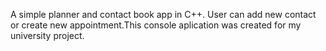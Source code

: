 A simple planner and contact book app in C++. User can add new contact or create new appointment.This console aplication was created for my university project. 

